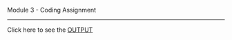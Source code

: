 Module 3 - Coding Assignment
***

Click here to see the [OUTPUT](https://.github.io/Coursera/module4-solution/)